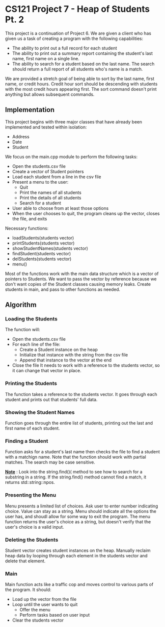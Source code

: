 # CS121 Project 7 - Heap of Students Pt. 2

This project is a continuation of Project 6. We are given a client who has given us a task of creating a program with the following capabilities:

- The ability to print out a full record for each student
- The ability to print out a summary report containing the student's last name, first name on a single line.
- The ability to search for a student based on the last name. The search should return a full report of all students who's name is a match.

We are provided a stretch goal of being able to sort by the last name, first name, or credit hours. Credit hour sort should be descending with students with the most credit hours appearing first. The sort command doesn't print anything but allows subsequent commands. 

## Implementation

This project begins with three major classes that have already been implemented and tested within isolation:

- Address
- Date
- Student
  
We focus on the main.cpp module to perform the following tasks:

- Open the students.csv file
- Create a vector of Student pointers
- Load each student from a line in the csv file
- Present a menu to the user:
  - Quit
  - Print the names of all students
  - Print the details of all students
  - Search for a student
- User able to choose from at least those options
- When the user chooses to quit, the program cleans up the vector, closes the file, and exits

Necessary functions:

- loadStudents(students vector)
- printStudents(students vector)
- showStudentNames(students vector)
- findStudent(students vector)
- delStudents(students vector)
- menu()

Most of the functions work with the main data structure which is a vector of pointers to Students. We want to pass the vector by reference because we don't want copies of the Student classes causing memory leaks. Create students in main, and pass to other functions as needed.

## Algorithm

### Loading the Students

The function will:

- Open the students.csv file
- For each line of the file:
  - Create a Student instance on the heap
  - Initialize that instance with the string from the csv file
  - Append that instance to the vector at the end
- Close the file
It needs to work with a reference to the students vector, so it can change that vector in place.

### Printing the Students

The function takes a reference to the students vector. It goes through each student and prints out that students' full data. 

### Showing the Student Names

Function goes through the entire list of students, printing out the last and first name of each student. 

### Finding a Student

Function asks for a student's last name then checks the file to find a student with a matchign name. Note that the function should work with partial matches. The search may be case sensitive. 

<ins>**Note**</ins> : Look into the string.find()( method to see how to search for a substring in a string. If the string.find() method cannot find a match, it returns std::string::npos. 

### Presenting the Menu

Menu presents a limited list of choices. Ask user to enter number indicating choice. Value can stay as a string. Menu should indicate all the options the user has, and shoudl allow for some way to exit the program. The menu function returns the user's choice as a string, but doesn't verify that the user's choice is a valid input. 

### Deleting the Students

Student vector creates student instances on the heap. Manually reclaim heap data by looping through each element in the students vector and delete that element. 

### Main 

Main function acts like a traffic cop and moves control to various parts of the program. It should:

- Load up the vector from the file
- Loop until the user wants to quit
  - Offer the menu
  - Perform tasks based on user input
- Clear the students vector  
